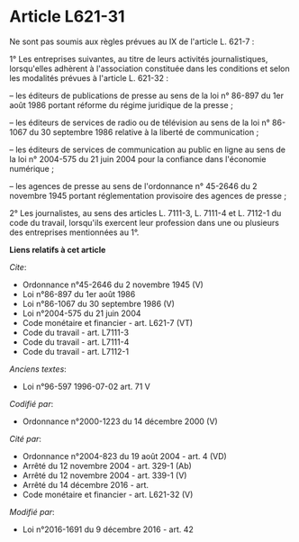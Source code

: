 # Article L621-31

Ne sont pas soumis aux règles prévues au IX de l'article L. 621-7 : 

1° Les entreprises suivantes, au titre de leurs activités journalistiques, lorsqu'elles adhèrent à l'association constituée
dans les conditions et selon les modalités prévues à l'article L. 621-32 : 

– les éditeurs de publications de presse au sens de la loi n° 86-897 du 1er août 1986 portant réforme du régime juridique de
la presse ; 

– les éditeurs de services de radio ou de télévision au sens de la loi n° 86-1067 du 30 septembre 1986 relative à la liberté
de communication ; 

– les éditeurs de services de communication au public en ligne au sens de la loi n° 2004-575 du 21 juin 2004 pour la
confiance dans l'économie numérique ; 

– les agences de presse au sens de l'ordonnance n° 45-2646 du 2 novembre 1945 portant réglementation provisoire des agences
de presse ; 

2° Les journalistes, au sens des articles L. 7111-3, L. 7111-4 et L. 7112-1 du code du travail, lorsqu'ils exercent leur
profession dans une ou plusieurs des entreprises mentionnées au 1°.

**Liens relatifs à cet article**

_Cite_:

  - Ordonnance n°45-2646 du 2 novembre 1945 (V)
  - Loi n°86-897 du 1er août 1986
  - Loi n°86-1067 du 30 septembre 1986 (V)
  - Loi n°2004-575 du 21 juin 2004
  - Code monétaire et financier - art. L621-7 (VT)
  - Code du travail - art. L7111-3
  - Code du travail - art. L7111-4
  - Code du travail - art. L7112-1

_Anciens textes_:

  - Loi n°96-597 1996-07-02 art. 71 V

_Codifié par_:

  - Ordonnance n°2000-1223 du 14 décembre 2000 (V)

_Cité par_:

  - Ordonnance n°2004-823 du 19 août 2004 - art. 4 (VD)
  - Arrêté du 12 novembre 2004 - art. 329-1 (Ab)
  - Arrêté du 12 novembre 2004 - art. 339-1 (V)
  - Arrêté du 14 décembre 2016 - art.
  - Code monétaire et financier - art. L621-32 (V)

_Modifié par_:

  - Loi n°2016-1691 du 9 décembre 2016 - art. 42
